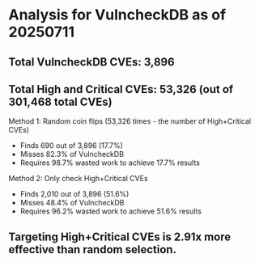 # Analysis for VulncheckDB as of 20250711

## Total VulncheckDB CVEs: 3,896
## Total High and Critical CVEs: 53,326 (out of 301,468 total CVEs)

Method 1: Random coin flips (53,326 times - the number of High+Critical CVEs)
  - Finds 690 out of 3,896 (17.7%)
  - Misses 82.3% of VulncheckDB
  - Requires 98.7% wasted work to achieve 17.7% results

Method 2: Only check High+Critical CVEs
  - Finds 2,010 out of 3,896 (51.6%)
  - Misses 48.4% of VulncheckDB
  - Requires 96.2% wasted work to achieve 51.6% results

## Targeting High+Critical CVEs is 2.91x more effective than random selection.
